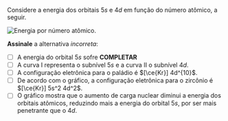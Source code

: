 Considere a energia dos orbitais $5s$ e $4d$ em função do número atômico, a seguir.

![Energia por número atômico.](1B38-1P.svg)

**Assinale** a alternativa *incorreta*:

- [ ] A energia do orbital $5s$ sofre **COMPLETAR** 
- [ ] A curva I representa o subnível $5s$ e a curva II o subnível $4d$.
- [ ] A configuração eletrônica para o paládio é $[\ce{Kr}] 4d^{10}$.
- [ ] De acordo com o gráfico, a configuração eletrônica para o zircônio é $[\ce{Kr}] 5s^2 4d^2$.
- [ ] O gráfico mostra que o aumento de carga nuclear diminui a energia dos orbitais atômicos, reduzindo mais a energia do orbital $5s$, por ser mais penetrante que o $4d$.
